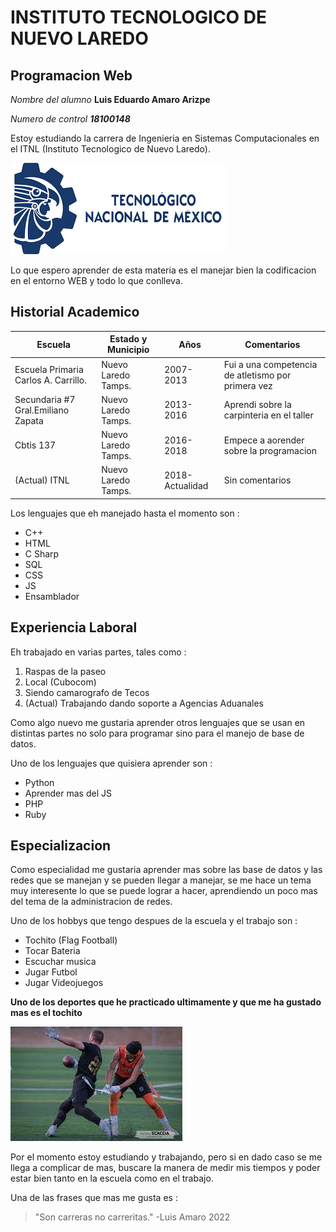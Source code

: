# INSTITUTO TECNOLOGICO DE NUEVO LAREDO 

## Programacion Web

*Nombre del alumno* **Luis Eduardo Amaro Arizpe**

*Numero de control* ***18100148***

Estoy estudiando la carrera de Ingenieria en Sistemas Computacionales en el ITNL (Instituto Tecnologico de Nuevo Laredo).

![Logo Tec](LogoTec)

Lo que espero aprender de esta materia es el manejar bien la codificacion en el entorno WEB y todo lo que conlleva.

## Historial Academico

| Escuela | Estado y Municipio | Años | Comentarios |
| --- | --- | --- | ---|
| Escuela Primaria Carlos A. Carrillo. | Nuevo Laredo Tamps. | 2007-2013 | Fui a una competencia de atletismo por primera vez |
| Secundaria #7 Gral.Emiliano Zapata | Nuevo Laredo Tamps. | 2013-2016 | Aprendi sobre la carpinteria en el taller |
| Cbtis 137 | Nuevo Laredo Tamps. | 2016-2018 | Empece a aorender sobre la programacion |
| (Actual) ITNL | Nuevo Laredo Tamps. | 2018-Actualidad | Sin comentarios |

Los lenguajes que eh manejado hasta el momento son :
 * C++
 * HTML
 * C Sharp
 * SQL
 * CSS
 * JS
 * Ensamblador

## Experiencia Laboral

Eh trabajado en varias partes, tales como :
1. Raspas de la paseo
2. Local (Cubocom)
3. Siendo camarografo de Tecos
4. (Actual) Trabajando dando soporte a Agencias Aduanales

Como algo nuevo me gustaria aprender otros lenguajes que se usan en distintas partes no solo para programar sino para el manejo de base de datos.

Uno de los lenguajes que quisiera aprender son : 
- Python
- Aprender mas del JS
- PHP
- Ruby

## Especializacion 
Como especialidad me gustaria aprender mas sobre las base de datos y las redes que se manejan y se pueden llegar a manejar, se me hace un tema muy interesente lo que se puede lograr a hacer, aprendiendo un poco mas del tema de la administracion de redes.

Uno de los hobbys que tengo despues de la escuela y el trabajo son :

- Tochito (Flag Football)
- Tocar Bateria
- Escuchar musica
- Jugar Futbol
- Jugar Videojuegos

**Uno de los deportes que he practicado ultimamente y que me ha gustado mas es el tochito**

![Tochito](tochito)

Por el momento estoy estudiando y trabajando, pero si en dado caso se me llega a complicar de mas, buscare la manera de medir mis tiempos y poder estar bien tanto en la escuela como en el trabajo.

Una de las frases que mas me gusta es :
> "Son carreras no carreritas."
> -Luis Amaro 2022 
